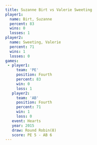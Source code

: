 ```yaml
---
title: Suzanne Birt vs Valerie Sweeting
player1:                 
  name: Birt, Suzanne    
  percent: 83            
  wins: 0                
  losses: 1              
player2:                 
  name: Sweeting, Valerie
  percent: 71            
  wins: 1                
  losses: 0              
games:
 - player1:          
     team: 'PE'      
     position: Fourth
     percent: 83     
     win: 0          
     loss: 1         
   player2:          
     team: 'AB'      
     position: Fourth
     percent: 71     
     win: 1          
     loss: 0         
   event: Hearts       
   year: 2015          
   draw: Round Robin(8)
   score: PE 5 - AB 6  
---
```

